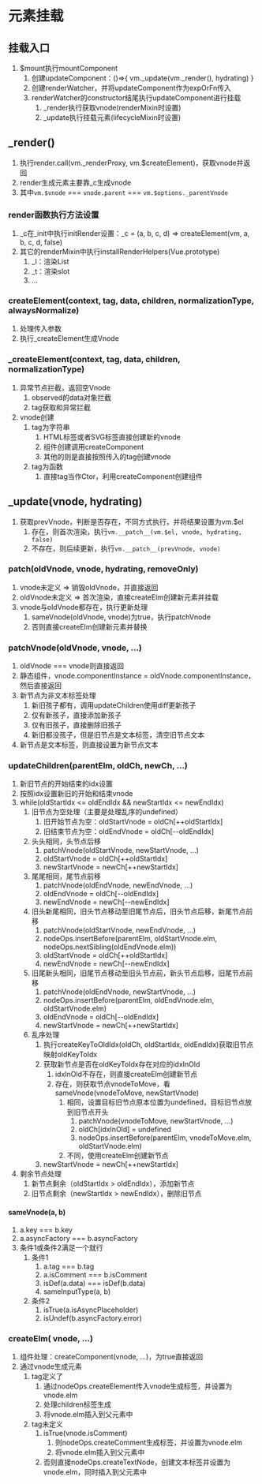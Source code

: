 # 元素挂载

## 挂载入口

1. $mount执行mountComponent
    1. 创建updateComponent：()=>{  vm._update(vm._render(), hydrating) }
    2. 创建renderWatcher，并将updateComponent作为expOrFn传入
    3. renderWatcher的constructor结尾执行updateComponent进行挂载
        1. _render执行获取vnode(renderMixin时设置)
        2. _update执行挂载元素(lifecycleMixin时设置)

## _render()

1. 执行render.call(vm._renderProxy, vm.$createElement)，获取vnode并返回
2. render生成元素主要靠_c生成vnode
3. 其中`vm.$vnode` === `vnode.parent` === `vm.$options._parentVnode`

### render函数执行方法设置

1. _c在_init中执行initRender设置：_c = (a, b, c, d) => createElement(vm, a, b, c, d, false)
2. 其它的renderMixin中执行installRenderHelpers(Vue.prototype)
    1. _l：渲染List
    2. _t：渲染slot
    3. ...

### createElement(context, tag, data, children, normalizationType, alwaysNormalize)

1. 处理传入参数
2. 执行_createElement生成Vnode

### _createElement(context, tag, data, children, normalizationType)

1. 异常节点拦截，返回空Vnode
    1. observed的data对象拦截
    2. tag获取和异常拦截
2. vnode创建
    1. tag为字符串
        1. HTML标签或者SVG标签直接创建新的vnode
        2. 组件创建调用createComponent
        3. 其他的则是直接按照传入的tag创建vnode
    2. tag为函数
        1. 直接tag当作Ctor，利用createComponent创建组件

## _update(vnode, hydrating)

1. 获取prevVnode，判断是否存在，不同方式执行，并将结果设置为vm.$el
    1. 存在，则首次渲染，执行`vm.__patch__(vm.$el, vnode, hydrating, false)`
    2. 不存在，则后续更新，执行`vm.__patch__(prevVnode, vnode)`

### patch(oldVnode, vnode, hydrating, removeOnly)

1. vnode未定义 => 销毁oldVnode，并直接返回
2. oldVnode未定义 => 首次渲染，直接createElm创建新元素并挂载
3. vnode与oldVnode都存在，执行更新处理
    1. sameVnode(oldVnode, vnode)为true，执行patchVnode
    2. 否则直接createElm创建新元素并替换

### patchVnode(oldVnode, vnode, ...)

1. oldVnode === vnode则直接返回
2. 静态组件，vnode.componentInstance = oldVnode.componentInstance，然后直接返回
3. 新节点为非文本标签处理
    1. 新旧孩子都有，调用updateChildren使用diff更新孩子
    2. 仅有新孩子，直接添加新孩子
    3. 仅有旧孩子，直接删除旧孩子
    4. 新旧都没孩子，但是旧节点是文本标签，清空旧节点文本
4. 新节点是文本标签，则直接设置为新节点文本

### updateChildren(parentElm, oldCh, newCh, ...)

1. 新旧节点的开始结束的idx设置
2. 按照idx设置新旧的开始和结束vnode
3. while(oldStartIdx <= oldEndIdx && newStartIdx <= newEndIdx)
    1. 旧节点为空处理（主要是处理乱序的undefined）
        1. 旧开始节点为空：oldStartVnode = oldCh[++oldStartIdx]
        2. 旧结束节点为空：oldEndVnode = oldCh[--oldEndIdx]
    2. 头头相同，头节点后移
        1. patchVnode(oldStartVnode, newStartVnode, ...)
        2. oldStartVnode = oldCh[++oldStartIdx]
        3. newStartVnode = newCh[++newStartIdx]
    3. 尾尾相同，尾节点前移
        1. patchVnode(oldEndVnode, newEndVnode, ...)
        2. oldEndVnode = oldCh[--oldEndIdx]
        3. newEndVnode = newCh[--newEndIdx]
    4. 旧头新尾相同，旧头节点移动至旧尾节点后，旧头节点后移，新尾节点前移
        1. patchVnode(oldStartVnode, newEndVnode, ...)
        2. nodeOps.insertBefore(parentElm, oldStartVnode.elm, nodeOps.nextSibling(oldEndVnode.elm))
        3. oldStartVnode = oldCh[++oldStartIdx]
        4. newEndVnode = newCh[--newEndIdx]
    5. 旧尾新头相同，旧尾节点移动至旧头节点前，新头节点后移，旧尾节点前移
        1. patchVnode(oldEndVnode, newStartVnode, ...)
        2. nodeOps.insertBefore(parentElm, oldEndVnode.elm, oldStartVnode.elm)
        3. oldEndVnode = oldCh[--oldEndIdx]
        4. newStartVnode = newCh[++newStartIdx]
    6. 乱序处理
        1. 执行createKeyToOldIdx(oldCh, oldStartIdx, oldEndIdx)获取旧节点映射oldKeyToIdx
        2. 获取新节点是否在oldKeyToIdx存在对应的idxInOld
            1. idxInOld不存在，则直接createElm创建新节点
            2. 存在，则获取节点vnodeToMove，看sameVnode(vnodeToMove, newStartVnode)
                1. 相同，设置目标旧节点原本位置为undefined，目标旧节点放到旧节点开头
                    1. patchVnode(vnodeToMove, newStartVnode,  ...)
                    2. oldCh[idxInOld] = undefined
                    3. nodeOps.insertBefore(parentElm, vnodeToMove.elm, oldStartVnode.elm)
                2. 不同，使用createElm创建新节点
        3. newStartVnode = newCh[++newStartIdx]
4. 剩余节点处理
   1. 新节点剩余（oldStartIdx > oldEndIdx），添加新节点
   2. 旧节点剩余（newStartIdx > newEndIdx），删除旧节点

#### sameVnode(a, b)

1. a.key === b.key
2. a.asyncFactory === b.asyncFactory
3. 条件1或条件2满足一个就行
    1. 条件1
        1. a.tag === b.tag
        2. a.isComment === b.isComment
        3. isDef(a.data) === isDef(b.data)
        4. sameInputType(a, b)
    2. 条件2
        1. isTrue(a.isAsyncPlaceholder)
        2. isUndef(b.asyncFactory.error)

### createElm( vnode, ...)

1. 组件处理：createComponent(vnode, ...)，为true直接返回
2. 通过vnode生成元素
    1. tag定义了
        1. 通过nodeOps.createElement传入vnode生成标签，并设置为vnode.elm
        2. 处理children标签生成
        3. 将vnode.elm插入到父元素中
    2. tag未定义
        1. isTrue(vnode.isComment)
            1. 则nodeOps.createComment生成标签，并设置为vnode.elm
            2. 将vnode.elm插入到父元素中
        2. 否则直接nodeOps.createTextNode，创建文本标签并设置为vnode.elm，同时插入到父元素中
